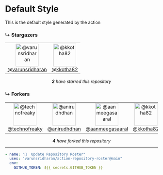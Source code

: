 # Default Style
This is the default style generated by the action

### ↳ Stargazers

<!-- REPOSITORY_STARS:START -->
<table><tbody><tr><td align="center"><a href="https://github.com/varunsridharan" rel="nofollow"><img src="https://avatars1.githubusercontent.com/u/1884287?v=4" alt="@varunsridharan" style="max-width:100%;" width="75px;"><br/>@varunsridharan</a> </td><td align="center"><a href="https://github.com/kkotha82" rel="nofollow"><img src="https://avatars3.githubusercontent.com/u/15326217?v=4" alt="@kkotha82" style="max-width:100%;" width="75px;"><br/>@kkotha82</a> </td></tr></tbody></table><p align="center"><i><b>2</b> have starred this repository</i></p>
<!-- REPOSITORY_STARS:END -->

### ↳ Forkers

<!-- REPOSITORY_FORKS:START -->
<table><tbody><tr><td align="center"><a href="https://github.com/technofreaky" rel="nofollow"><img src="https://avatars1.githubusercontent.com/u/32121790?v=4" alt="@technofreaky" style="max-width:100%;" width="75px;"><br/>@technofreaky</a> </td><td align="center"><a href="https://github.com/anirudhdhan" rel="nofollow"><img src="https://avatars2.githubusercontent.com/u/68533015?v=4" alt="@anirudhdhan" style="max-width:100%;" width="75px;"><br/>@anirudhdhan</a> </td><td align="center"><a href="https://github.com/aanmeegasaaral" rel="nofollow"><img src="https://avatars0.githubusercontent.com/u/66984783?v=4" alt="@aanmeegasaaral" style="max-width:100%;" width="75px;"><br/>@aanmeegasaaral</a> </td><td align="center"><a href="https://github.com/kkotha82" rel="nofollow"><img src="https://avatars3.githubusercontent.com/u/15326217?v=4" alt="@kkotha82" style="max-width:100%;" width="75px;"><br/>@kkotha82</a> </td></tr></tbody></table><p align="center"><i><b>4</b> have forked this repository</i></p>
<!-- REPOSITORY_FORKS:END -->

---

```yml
- name: "🐔  Update Repository Roster"
  uses: "varunsridharan/action-repository-roster@main"
  env:
    GITHUB_TOKEN: ${{ secrets.GITHUB_TOKEN }}
```

